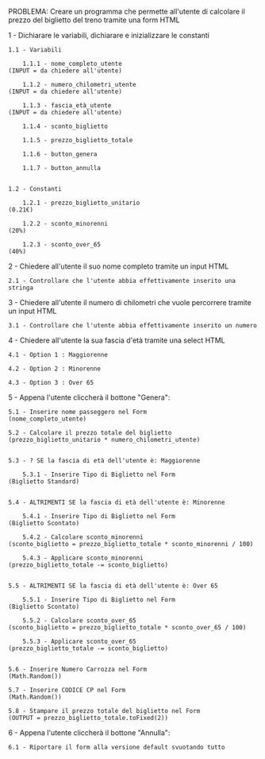 PROBLEMA: Creare un programma che permette all'utente di calcolare il prezzo del biglietto del treno tramite una form HTML

1 - Dichiarare le variabili, dichiarare e inizializzare le constanti

    1.1 - Variabili

        1.1.1 - nome_completo_utente                                                                            (INPUT = da chiedere all'utente)

        1.1.2 - numero_chilometri_utente                                                                        (INPUT = da chiedere all'utente)

        1.1.3 - fascia_età_utente                                                                               (INPUT = da chiedere all'utente)

        1.1.4 - sconto_biglietto

        1.1.5 - prezzo_biglietto_totale

        1.1.6 - button_genera

        1.1.7 - button_annulla


    1.2 - Constanti

        1.2.1 - prezzo_biglietto_unitario                                                                       (0.21€)

        1.2.2 - sconto_minorenni                                                                                (20%)

        1.2.3 - sconto_over_65                                                                                  (40%)



2 - Chiedere all'utente il suo nome completo tramite un input HTML

    2.1 - Controllare che l'utente abbia effettivamente inserito una stringa


3 - Chiedere all'utente il numero di chilometri che vuole percorrere tramite un input HTML

    3.1 - Controllare che l'utente abbia effettivamente inserito un numero


4 - Chiedere all'utente la sua fascia d'età tramite una select HTML

    4.1 - Option 1 : Maggiorenne

    4.2 - Option 2 : Minorenne

    4.3 - Option 3 : Over 65



5 - Appena l'utente cliccherà il bottone "Genera":

    5.1 - Inserire nome passeggero nel Form                                                                     (nome_completo_utente)

    5.2 - Calcolare il prezzo totale del biglietto                                                              (prezzo_biglietto_unitario * numero_chilometri_utente)


    5.3 - ? SE la fascia di età dell'utente è: Maggiorenne

        5.3.1 - Inserire Tipo di Biglietto nel Form                                                             (Biglietto Standard)


    5.4 - ALTRIMENTI SE la fascia di età dell'utente è: Minorenne

        5.4.1 - Inserire Tipo di Biglietto nel Form                                                             (Biglietto Scontato)

        5.4.2 - Calcolare sconto_minorenni                                                                      (sconto_biglietto = prezzo_biglietto_totale * sconto_minorenni / 100)

        5.4.3 - Applicare sconto_minorenni                                                                      (prezzo_biglietto_totale -= sconto_biglietto)


    5.5 - ALTRIMENTI SE la fascia di età dell'utente è: Over 65

        5.5.1 - Inserire Tipo di Biglietto nel Form                                                             (Biglietto Scontato)

        5.5.2 - Calcolare sconto_over_65                                                                        (sconto_biglietto = prezzo_biglietto_totale * sconto_over_65 / 100)

        5.5.3 - Applicare sconto_over_65                                                                        (prezzo_biglietto_totale -= sconto_biglietto)


    5.6 - Inserire Numero Carrozza nel Form                                                                     (Math.Random())

    5.7 - Inserire CODICE CP nel Form                                                                           (Math.Random())

    5.8 - Stampare il prezzo totale del biglietto nel Form                                                      (OUTPUT = prezzo_biglietto_totale.toFixed(2))

        
6 - Appena l'utente cliccherà il bottone "Annulla":

    6.1 - Riportare il form alla versione default svuotando tutto
